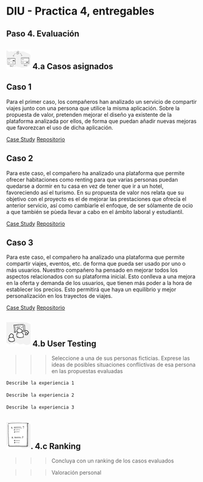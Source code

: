# DIU - Practica 4, entregables
## Paso 4. Evaluación 

![Método UX](imgP4/ABtesting.png) 4.a Casos asignados
----

## Caso 1

Para el primer caso, los compañeros han analizado un servicio de compartir viajes junto con una persona que utilice la misma aplicación. Sobre la propuesta de valor, pretenden mejorar el diseño ya existente de la plataforma analizada por ellos, de forma que puedan añadir nuevas mejoras que favorezcan el uso de dicha aplicación.

[Case Study](https://github.com/DavidGmezHdez/DIU20/blob/master/P4/UXCaseStudy-review%20-%20DIU1.COHETE.pdf)
[Repositorio](https://github.com/migue99angel/DIU20)

## Caso 2

Para este caso, el compañero ha analizado una plataforma que permite ofrecer habitaciones como renting para que varias personas puedan quedarse a dormir en tu casa en vez de tener que ir a un hotel, favoreciendo así el turismo. En su propuesta de valor nos relata que su objetivo con el proyecto es el de mejorar las prestaciones que ofrecía el anterior servicio, así como cambiarle el enfoque, de ser sólamente de ocio a que también se pùeda llevar a cabo en el ámbito laboral y estudiantil.

[Case Study](https://github.com/DavidGmezHdez/DIU20/blob/master/P4/UXCaseStudy-review%20-%20DIU2.GMI.pdf)
[Repositorio](https://github.com/GonzaloMartinezIanez/DIU2-GMI)


## Caso 3

Para este caso, el compañero ha analizado una plataforma que permite compartir viajes, eventos, etc. de forma que pueda ser usado por uno o más usuarios. Nuesttro compañero ha pensado en mejorar todos los aspectos relacionados con su plataforma inicial. Esto conlleva a una mejora en la oferta y demanda de los usuarios, que tienen más poder a la hora de establecer los precios. Esto permitirá que haya un equilibrio y mejor personalización en los trayectos de viajes.

[Case Study](https://github.com/DavidGmezHdez/DIU20/blob/master/P4/UXCaseStudy-review%20-%20DIU3.Bolargo.pdf)
[Repositorio](https://github.com/iscoct/DIU20)


![Método UX](imgP4/usability-testing.png) 4.b User Testing
----

>>> Seleccione a una de sus personas ficticias. Exprese las ideas de posibles situaciones conflictivas de esa persona en las propuestas evaluadas

	Describe la experiencia 1

	Describe la experiencia 2

	Describe la experiencia 3

![Método UX](imgP4/Survey.png). 4.c Ranking 
----

>>> Concluya con un ranking de los casos evaluados 

>>> Valoración personal 
